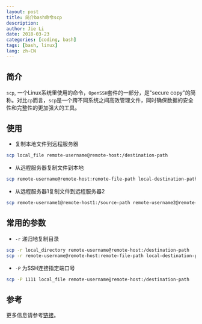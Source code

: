 ```yaml
---
layout: post
title: 简介bash命令scp
description: 
author: Jie Li
date: 2018-03-23
categories: [coding, bash]
tags: [bash, linux]
lang: zh-CN
---
```


## 简介
`scp`, 一个Linux系统里使用的命令，`OpenSSH`套件的一部分，是"secure copy"的简称。对比`cp`而言，`scp`是一个跨不同系统之间高效管理文件，同时确保数据的安全性和完整性的更加强大的工具。

## 使用
- 复制本地文件到远程服务器
```bash
scp local_file remote-username@remote-host:/destination-path
```

- 从远程服务器复制文件到本地
```bash
scp remote-username@remote-host:remote-file-path local-destination-path
```

- 从远程服务器1复制文件到远程服务器2
```bash
scp remote-username1@remote-host1:/source-path remote-username2@remote-host2:/destination-path
```

## 常用的参数
- `-r` 递归地复制目录
```bash
scp -r local_directory remote-username@remote-host:/destination-path
scp -r remote-username@remote-host:remote-file-path local-destination-path
```

- `-P` 为SSH连接指定端口号
```bash
scp -P 1111 local_file remote-username@remote-host:/destination-path
```

## 参考
更多信息请参考[链接](https://linuxtools-rst.readthedocs.io/zh_CN/latest/tool/scp.html)。
